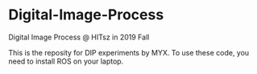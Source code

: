 # Digital-Image-Process
Digital Image Process @ HITsz in 2019 Fall

This is the reposity for DIP experiments by MYX. To use these code, you need to install ROS on your laptop.
